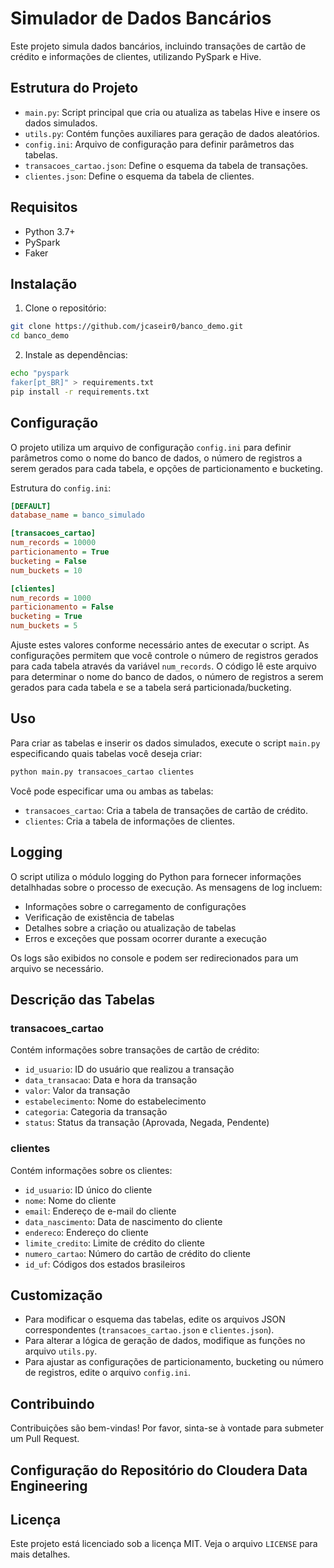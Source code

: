 # Simulador de Dados Bancários

Este projeto simula dados bancários, incluindo transações de cartão de crédito e informações de clientes, utilizando PySpark e Hive.

## Estrutura do Projeto

- `main.py`: Script principal que cria ou atualiza as tabelas Hive e insere os dados simulados.
- `utils.py`: Contém funções auxiliares para geração de dados aleatórios.
- `config.ini`: Arquivo de configuração para definir parâmetros das tabelas.
- `transacoes_cartao.json`: Define o esquema da tabela de transações.
- `clientes.json`: Define o esquema da tabela de clientes.

## Requisitos

- Python 3.7+
- PySpark
- Faker

## Instalação

1. Clone o repositório:

```bash
git clone https://github.com/jcaseir0/banco_demo.git
cd banco_demo
```

2. Instale as dependências:
```bash
echo "pyspark
faker[pt_BR]" > requirements.txt
pip install -r requirements.txt 
```

## Configuração

O projeto utiliza um arquivo de configuração `config.ini` para definir parâmetros como o nome do banco de dados, o número de registros a serem gerados para cada tabela, e opções de particionamento e bucketing.

Estrutura do `config.ini`:

```ini
[DEFAULT]
database_name = banco_simulado

[transacoes_cartao]
num_records = 10000
particionamento = True
bucketing = False
num_buckets = 10

[clientes]
num_records = 1000
particionamento = False
bucketing = True
num_buckets = 5
```

Ajuste estes valores conforme necessário antes de executar o script. As configurações permitem que você controle o número de registros gerados para cada tabela através da variável `num_records`. O código lê este arquivo para determinar o nome do banco de dados, o número de registros a serem gerados para cada tabela e se a tabela será particionada/bucketing.

## Uso

Para criar as tabelas e inserir os dados simulados, execute o script `main.py` especificando quais tabelas você deseja criar:

```bash
python main.py transacoes_cartao clientes
```

Você pode especificar uma ou ambas as tabelas:

- `transacoes_cartao`: Cria a tabela de transações de cartão de crédito.
- `clientes`: Cria a tabela de informações de clientes.

## Logging
O script utiliza o módulo logging do Python para fornecer informações detalhhadas sobre o processo de execução. As mensagens de log incluem:

- Informações sobre o carregamento de configurações
- Verificação de existência de tabelas
- Detalhes sobre a criação ou atualização de tabelas
- Erros e exceções que possam ocorrer durante a execução

Os logs são exibidos no console e podem ser redirecionados para um arquivo se necessário.

## Descrição das Tabelas

### transacoes_cartao

Contém informações sobre transações de cartão de crédito:

- `id_usuario`: ID do usuário que realizou a transação
- `data_transacao`: Data e hora da transação
- `valor`: Valor da transação
- `estabelecimento`: Nome do estabelecimento
- `categoria`: Categoria da transação
- `status`: Status da transação (Aprovada, Negada, Pendente)

### clientes

Contém informações sobre os clientes:

- `id_usuario`: ID único do cliente
- `nome`: Nome do cliente
- `email`: Endereço de e-mail do cliente
- `data_nascimento`: Data de nascimento do cliente
- `endereco`: Endereço do cliente
- `limite_credito`: Limite de crédito do cliente
- `numero_cartao`: Número do cartão de crédito do cliente
- `id_uf`: Códigos dos estados brasileiros

## Customização

- Para modificar o esquema das tabelas, edite os arquivos JSON correspondentes (`transacoes_cartao.json` e `clientes.json`).
- Para alterar a lógica de geração de dados, modifique as funções no arquivo `utils.py`.
- Para ajustar as configurações de particionamento, bucketing ou número de registros, edite o arquivo `config.ini`.

## Contribuindo

Contribuições são bem-vindas! Por favor, sinta-se à vontade para submeter um Pull Request.

## Configuração do Repositório do Cloudera Data Engineering

## Licença

Este projeto está licenciado sob a licença MIT. Veja o arquivo `LICENSE` para mais detalhes.